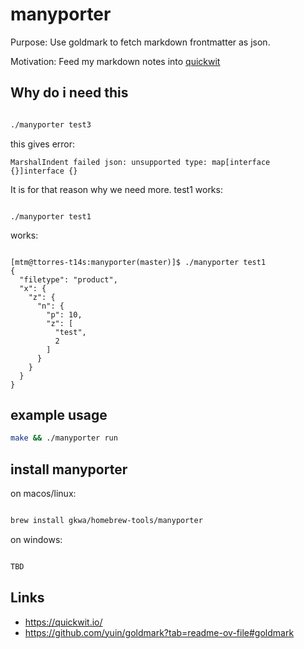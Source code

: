 # manyporter

Purpose:
Use goldmark to fetch markdown frontmatter as json.

Motivation:
Feed my markdown notes into [quickwit](https://quickwit.io/)

## Why do i need this


```bash

./manyporter test3

```

this gives error:

```
MarshalIndent failed json: unsupported type: map[interface {}]interface {}
```

It is for that reason why we need more. test1 works:


```

./manyporter test1

```

works:


```log

[mtm@ttorres-t14s:manyporter(master)]$ ./manyporter test1
{
  "filetype": "product",
  "x": {
    "z": {
      "n": {
        "p": 10,
        "z": [
          "test",
          2
        ]
      }
    }
  }
}

```



## example usage

```bash
make && ./manyporter run

```

## install manyporter


on macos/linux:
```bash

brew install gkwa/homebrew-tools/manyporter

```


on windows:

```powershell

TBD

```


## Links

- https://quickwit.io/
- https://github.com/yuin/goldmark?tab=readme-ov-file#goldmark